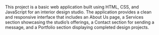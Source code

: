 This project is a basic web application built using HTML, CSS, and JavaScript for an interior design studio. The application provides a clean and responsive interface that includes an About Us page, a Services section showcasing the studio’s offerings, a Contact section for sending a message, and a Portfolio section displaying completed design projects.
